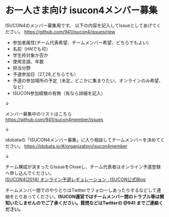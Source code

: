 お一人さま向け isucon4メンバー募集
=======

ISUCON4のメンバー募集用です。
以下の内容を記入してIssueとしてあげてください。
https://github.com/941/isucon4/issues/new

- 参加者属性(チーム代表希望、チームメンバー希望、どちらでもよい）
- 名前（HNでも可）
- 学生枠対象か否か
- 使用言語、年数
- 担当分野
- 予選参加日（27,28,どちらでも）
- 予選の参加場所の予定（未定、どこかに集まりたい、オンラインのみ希望、など）
- ISUCON参加経験の有無（有なら詳細を記入）


↓ 

メンバー募集中のリストはこちら  
https://github.com/941/isucon4member/issues

↓ 

idobataの「ISUCON4メンバー募集」に入り相談してチームメンバーを決めてください。
https://idobata.io/#/organization/isucon4member


↓

チーム構成が決まったらIssueをCloseし、チーム代表者はオンライン予選登録へ申し込んでください。  
<a href="http://isucon.net/archives/39979344.html">ISUCON4(2014) オンライン予選レギュレーション : ISUCON公式Blog</a>


チームメンバー間でのやりとりはTwitterでフォローしあったりするなどして連絡をとりあってください。<b>ISUCON運営ではチームメンバー間のトラブル等は関知いたしませんのでご了承ください。質問などはTwitterの @941 までご連絡ください。</b>
